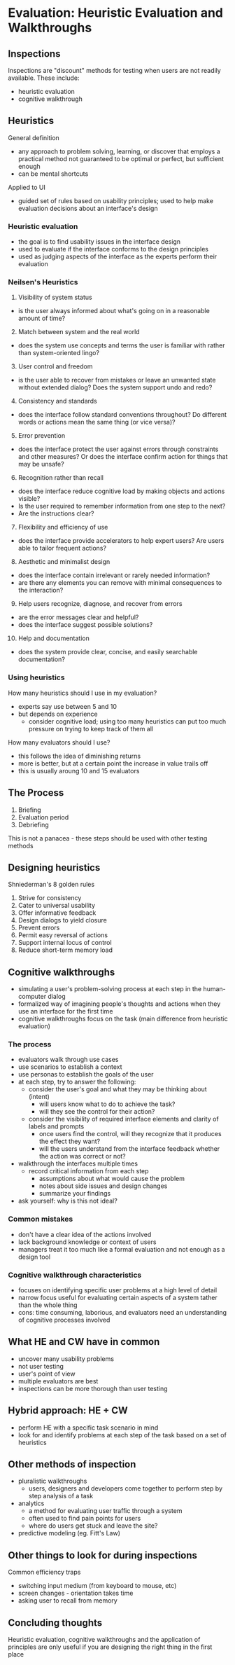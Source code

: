 # Evaluation: Heuristic Evaluation and Walkthroughs 

## Inspections
Inspections are "discount" methods for testing when users are not readily available. These include:
  - heuristic evaluation
  - cognitive walkthrough

## Heuristics
General definition
  - any approach to problem solving, learning, or discover that employs a practical method not guaranteed to be optimal or perfect, but sufficient enough
  - can be mental shortcuts

Applied to UI
  - guided set of rules based on usability principles; used to help make evaluation decisions about an interface's design

### Heuristic evaluation
- the goal is to find usability issues in the interface design
- used to evaluate if the interface conforms to the design principles
- used as judging aspects of the interface as the experts perform their evaluation

### Neilsen's Heuristics
1. Visibility of system status
  - is the user always informed about what's going on in a reasonable amount of time?
2. Match between system and the real world
  - does the system use concepts and terms the user is familiar with rather than system-oriented lingo?
3. User control and freedom
  - is the user able to recover from mistakes or leave an unwanted state without extended dialog? Does the system support undo and redo?
4. Consistency and standards
  - does the interface follow standard conventions throughout? Do different words or actions mean the same thing (or vice versa)?
5. Error prevention
- does the interface protect the user against errors through constraints and other measures? Or does the interface confirm action for things that may be unsafe? 
6. Recognition rather than recall
  - does the interface reduce cognitive load by making objects and actions visible?
  - Is the user required to remember information from one step to the next?
  - Are the instructions clear?
7. Flexibility and efficiency of use
  - does the interface provide accelerators to help expert users? Are users able to tailor frequent actions?
8. Aesthetic and minimalist design
  - does the interface contain irrelevant or rarely needed information?
  - are there any elements you can remove with minimal consequences to the interaction?
9. Help users recognize, diagnose, and recover from errors
  - are the error messages clear and helpful?
  - does the interface suggest possible solutions?
10. Help and documentation
  - does the system provide clear, concise, and easily searchable documentation?

### Using heuristics
How many heuristics should I use in my evaluation?
  - experts say use between 5 and 10
  - but depends on experience
    - consider cognitive load; using too many heuristics can put too much pressure on trying to keep track of them all

How many evaluators should I use?
  - this follows the idea of diminishing returns
  - more is better, but at a certain point the increase in value trails off
  - this is usually aroung 10 and 15 evaluators

## The Process
1. Briefing
2. Evaluation period
3. Debriefing

This is not a panacea - these steps should be used with other testing methods

## Designing heuristics
Shniederman's 8 golden rules
1. Strive for consistency
2. Cater to universal usability
3. Offer informative feedback
4. Design dialogs to yield closure
5. Prevent errors
6. Permit easy reversal of actions
7. Support internal locus of control
8. Reduce short-term memory load

## Cognitive walkthroughs
- simulating a user's problem-solving process at each step in the human-computer dialog
- formalized way of imagining people's thoughts and actions when they use an interface for the first time
- cognitive walkthroughs focus on the task (main difference from heuristic evaluation)

### The process
- evaluators walk through use cases
- use scenarios to establish a context
- use personas to establish the goals of the user
- at each step, try to answer the following:
  - consider the user's goal and what they may be thinking about (intent)
    - will users know what to do to achieve the task?
    - will they see the control for their action?
  - consider the visibility of required interface elements and clarity of labels and prompts
    - once users find the control, will they recognize that it produces the effect they want?
    - will the users understand from the interface feedback whether the action was correct or not?
- walkthrough the interfaces multiple times
  - record critical information from each step
    - assumptions about what would cause the problem
    - notes about side issues and design changes
    - summarize your findings
- ask yourself: why is this not ideal?

### Common mistakes
  - don't have a clear idea of the actions involved
  - lack background knowledge or context of users
  - managers treat it too much like a formal evaluation and not enough as a design tool

### Cognitive walkthrough characteristics
- focuses on identifying specific user problems at a high level of detail
- narrow focus useful for evaluating certain aspects of a system tather than the whole thing
- cons: time consuming, laborious, and evaluators need an understanding of cognitive processes involved

## What HE and CW have in common
- uncover many usability problems
- not user testing
- user's point of view
- multiple evaluators are best
- inspections can be more thorough than user testing

## Hybrid approach: HE + CW
- perform HE with a specific task scenario in mind
- look for and identify problems at each step of the task based on a set of heuristics

## Other methods of inspection
- pluralistic walkthroughs
  - users, designers and developers come together to perform step by step analysis of a task
- analytics
  - a method for evaluating user traffic through a system
  - often used to find pain points for users
  - where do users get stuck and leave the site?
- predictive modeling (eg. Fitt's Law)

## Other things to look for during inspections
Common efficiency traps
  - switching input medium (from keyboard to mouse, etc)
- screen changes - orientation takes time
- asking user to recall from memory

## Concluding thoughts
Heuristic evaluation, cognitive walkthroughs and the application of principles are only useful if you are designing the right thing in the first place
